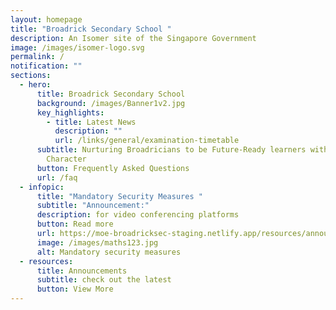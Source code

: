 ```yaml
---
layout: homepage
title: "Broadrick Secondary School "
description: An Isomer site of the Singapore Government
image: /images/isomer-logo.svg
permalink: /
notification: ""
sections:
  - hero:
      title: Broadrick Secondary School
      background: /images/Banner1v2.jpg
      key_highlights:
        - title: Latest News
          description: ""
          url: /links/general/examination-timetable
      subtitle: Nurturing Broadricians to be Future-Ready learners with Strength of
        Character
      button: Frequently Asked Questions
      url: /faq
  - infopic:
      title: "Mandatory Security Measures "
      subtitle: "Announcement:"
      description: for video conferencing platforms
      button: Read more
      url: https://moe-broadricksec-staging.netlify.app/resources/annoucement/mandatory-security-measures-for-video-conferencing-platforms
      image: /images/maths123.jpg
      alt: Mandatory security measures
  - resources:
      title: Announcements
      subtitle: check out the latest
      button: View More
---
```


